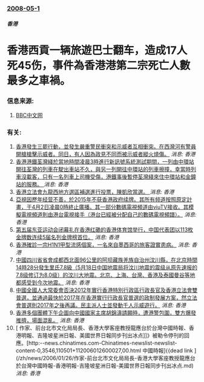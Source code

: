 ### [2008-05-1](/news/2008/05/1/index.md)

##### 香港
# 香港西貢一辆旅遊巴士翻车，造成17人死45伤，事件為香港港第二宗死亡人數最多之車禍。




### 信息来源:

1. [BBC中文网](http://news.bbc.co.uk/chinese/simp/hi/newsid_7370000/newsid_7376700/7376792.stm)

### 有关:

1. [ 香港發生三罷行動，並發生嚴重警民衝突和示威者互相衝突。在西灣河有警員開槍槍擊示威者。同日，有人因為政見不同而被示威者縱火燒傷。](/zh/news/2019/11/11/香港發生三罷行動-並發生嚴重警民衝突和示威者互相衝突-在西灣河有警員開槍槍擊示威者-同日-有人因為政見不同而被示威者縱.md) _消息: 香港_
2. [香港港鐵荃灣綫於當地時間凌晨3時進行新訊號系統測試期間，一列由中環站開往荃灣的列車在駛出車站不久，與另一列開往中環站的列車擦撞，幸當時列車沒載客，只有一名列車上司機受傷，港鐵事後暫停荃灣綫來住中環站和金鐘站的服務。 ](/zh/news/2019/03/18/香港港鐵荃灣綫於當地時間凌晨3時進行新訊號系統測試期間-一列由中環站開往荃灣的列車在駛出車站不久-與另一列開往中環站的列.md) _消息: 香港_
3. [香港立法會九龍西地方選區補選進行投票，陳凱欣當選。 ](/zh/news/2018/11/25/香港立法會九龍西地方選區補選進行投票-陳凱欣當選.md) _消息: 香港_
4. [亞視因歷年经营不善，於2015年不获香港政府续牌。其所有频道按照原定計畫，于4月2日凌晨0時終止廣播。其一部分數碼電視頻道由viuTV接收。其模擬電視頻道則由港台電視接手（港台已經被分配自己的數碼電視頻譜）。](/zh/news/2016/04/2/亞視因歷年经营不善-於2015年不获香港政府续牌-其所有频道按照原定計畫-于4月2日凌晨0時終止廣播-其一部分數碼電視頻.md) _消息: 香港_
5. [第五届东亚运动会闭幕礼在香港红磡的香港体育馆举行，中国代表团以113枚金牌数连续5届名列金牌榜首位。](/zh/news/2009/12/13/第五届东亚运动会闭幕礼在香港红磡的香港体育馆举行-中国代表团以113枚金牌数连续5届名列金牌榜首位.md) _消息: 香港_
6. [香港確診一宗H1N1甲型流感個案，一名來自墨西哥的旅客證實患病。](/zh/news/2009/05/1/香港確診一宗H1N1甲型流感個案-一名來自墨西哥的旅客證實患病.md) _消息: 香港_
7. [中國四川省省會成都西北面96公里的阿坝藏族羌族自治州汶川縣，在北京時間14時28分發生里氏7.8級（5月18日中国地震局将汶川地震的震级从原先速报的7.8级修订为8.0级）的汶川大地震。北京、上海、台灣、香港及泰國曼谷等地都感受到今次地震。](/zh/news/2008/05/12/中國四川省省會成都西北面96公里的阿坝藏族羌族自治州汶川縣-在北京時間14時28分發生里氏78級-5月18日中国地震局.md) _消息: 香港_
8. [中國全國人大常委會否決2012年實行香港特別行政區行政長官及香港立法會雙普選，並通過最快於2017年在香港實行行政長官普選的政制發展方案，然立法會普選則2017年之後再議。民主派人士並發動千人示威遊行。](/zh/news/2007/12/29/中國全國人大常委會否決2012年實行香港特別行政區行政長官及香港立法會雙普選-並通過最快於2017年在香港實行行政長官普.md) _消息: 香港_
9. [香港多個團體下午企圖向中國國家主席胡錦濤請願時，遭港警包圍，雙方爆發推擠，場面混亂。](/zh/news/2007/06/30/香港多個團體下午企圖向中國國家主席胡錦濤請願時-遭港警包圍-雙方爆發推擠-場面混亂.md) _消息: 香港_
10. [ 作家、前台北市文化局局長、香港大學客座教授龍應台於台灣中國時報、香港明報、吉隆坡星洲日報、美國世界日報同步刊出冰点]]》被勒令停刊的回應。[http:--news.chinatimes.com-Chinatimes-newslist-newslist-content-0,3546,110501+112006012600027,00.html 中國時報]{{dead link ](/zh/news/2006/01/26/作家-前台北市文化局局長-香港大學客座教授龍應台於台灣中國時報-香港明報-吉隆坡星洲日報-美國世界日報同步刊出冰点.md) _消息: 香港_

